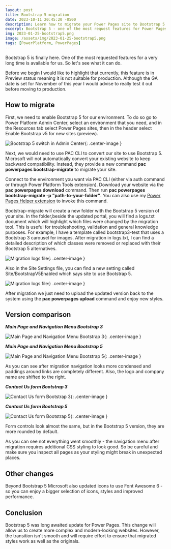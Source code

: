 ```yaml
---
layout: post
title: Bootstrap 5 migration
date: 2023-10-11 20:45:20 -0500
description: Learn how to migrate your Power Pages site to Bootstrap 5
excerpt: Bootstrap 5 - one of the most request features for Power Pages is finally here. In this post you will lear how to migrate your Power Pages site to Bootstrap 5 and what issue and gotchas you need to be aware about.
img: 2023-01-25-bootstrap5.png
image: /assets/img/2023-01-25-bootstrap5.png
tags: [PowerPlatform, PowerPages]
---
```


Bootstrap 5 is finally here. One of the most requested features for a very long time is available for us. So let's see what it can do.

Before we begin I would like to highlight that currently, this feature is in Preview status meaning it is not suitable for production. Although the GA date is set for November of this year I would advise to really test it out before moving to production.

## **How to migrate**

First, we need to enable Bootstrap 5 for our environment. To do so go to Power Platform Admin Center, select an environment that you need, and in the Resources tab select Power Pages sites, then in the header select Enable Bootstrap v5 for new sites (preview).

![Bootstrap 5 switch in Admin Center]({{site.baseurl}}/assets/img/2023-10-11-enable-bootstrap5.jpg){: .center-image }

Next, we would need to use PAC CLI to convert our site to use Bootstrap 5. Microsoft will not automatically convert your existing website to keep backward compatibility. Instead, they provide a new command **pac powerpages bootstrap-migrate** to migrate your site.

Connect to the environment you want via PAC CLI (either via auth command or through Power Platform Tools extension). Download your website via the **pac powerpages download** command. Then run **pac powerpages bootstrap-migrate -p "path-to-your-folder"**. You can also use my [Power Pages Helper extension](https://marketplace.visualstudio.com/items?itemName=oleksandr-olashyn.portal-helper-vscode) to invoke this command. 

Bootstrap-migrate will create a new folder with the Bootstrap 5 version of your site. In the folder,beside the updated portal, you will find a logs.txt document which will highlight which files were changed by the migration tool. This is useful for troubleshooting, validation and general knowledge purposes. For example, I have a template called bootstrap3-test that uses a Bootstrap 3 carousel for images. After migration in logs.txt, I can find a detailed description of which classes were removed or replaced with their Bootstrap 5 alternatives.

![Migration logs file]({{site.baseurl}}/assets/img/2023-10-11-logsfile.jpg){: .center-image }

Also in the Site Settings file, you can find a new setting called Site/BootstrapV5Enabled which says site to use Bootstrap 5.

![Migration logs file]({{site.baseurl}}/assets/img/2023-10-11-bootstrap5-setting.jpg){: .center-image }

After migration we just need to upload the updated version back to the system using the **pac powerpages upload** command and enjoy new styles.

## Version comparison

***Main Page and Navigation Menu Bootstrap 3***

![Main Page and Navigation Menu Bootstrap 3]({{site.baseurl}}/assets/img/2023-10-11-main-nav-bv3.jpg){: .center-image }

***Main Page and Navigation Menu Bootstrap 5***

![Main Page and Navigation Menu Bootstrap 5]({{site.baseurl}}/assets/img/2023-10-11-main-nav-bv5.jpg){: .center-image }

As you can see after migration navigation looks more condensed and paddings around links are completely different. Also, the logo and company name are shifted to the right.

***Contact Us form Bootstrap 3***

![Contact Us form Bootstrap 3]({{site.baseurl}}/assets/img/2023-10-11-form-bv3.jpg){: .center-image }

***Contact Us form Bootstrap 5***

![Contact Us form Bootstrap 5]({{site.baseurl}}/assets/img/2023-10-11-form-bv5.jpg){: .center-image }

Form controls look almost the same, but in the Bootstrap 5 version, they are more rounded by default.

As you can see not everything went smoothly - the navigation menu after migration requires additional CSS styling to look good. So be careful and make sure you inspect all pages as your styling might break in unexpected places.

## Other changes

Beyond Bootstrap 5 Microsoft also updated icons to use Font Awesome 6 - so you can enjoy a bigger selection of icons, styles and improved performance.

## Conclusion

Bootstrap 5 was long awaited update for Power Pages. This change will allow us to create more complex and modern-looking websites. However, the transition isn't smooth and will require effort to ensure that migrated styles work as well as the originals.